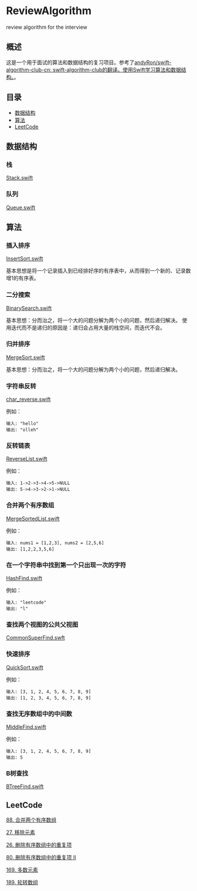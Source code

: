 # ReviewAlgorithm
review algorithm for the interview

## 概述

这是一个用于面试的算法和数据结构的复习项目。参考了[andyRon/swift-algorithm-club-cn: swift-algorithm-club的翻译。使用Swift学习算法和数据结构。](https://github.com/andyRon/swift-algorithm-club-cn/tree/master?tab=readme-ov-file)。


## 目录

- [数据结构](#数据结构)
- [算法](#算法)
- [LeetCode](#LeetCode)


## 数据结构


### 栈

[Stack.swift](./Stack.swift)

### 队列

[Queue.swift](./Queue.swift)

## 算法

### 插入排序

[InsertSort.swift](./InsertSort.swift)

基本思想是将一个记录插入到已经排好序的有序表中，从而得到一个新的、记录数增1的有序表。

### 二分搜索

[BinarySearch.swift](./BinarySearch.swift)

基本思想：分而治之，将一个大的问题分解为两个小的问题，然后递归解决。
使用迭代而不是递归的原因是：递归会占用大量的栈空间，而迭代不会。

### 归并排序

[MergeSort.swift](./MergeSort.swift)

基本思想：分而治之，将一个大的问题分解为两个小的问题，然后递归解决。


### 字符串反转

[char_reverse.swift](./char_reverse.swift)

例如：

```
输入: "hello"
输出: "olleh"
```

### 反转链表

[ReverseList.swift](./ReverseList.swift)

例如：

```
输入: 1->2->3->4->5->NULL
输出: 5->4->3->2->1->NULL
```

### 合并两个有序数组

[MergeSortedList.swift](./MergeSortedList.swift)

例如：

```
输入: nums1 = [1,2,3], nums2 = [2,5,6]
输出: [1,2,2,3,5,6]
```

### 在一个字符串中找到第一个只出现一次的字符

[HashFind.swift](./HashFind.swift)

例如：

```
输入: "leetcode"
输出: "l"
```

### 查找两个视图的公共父视图

[CommonSuperFind.swft](./CommonSuperFind.swft)


### 快速排序

[QuickSort.swift](./QuickSort.swift)

例如：

```
输入: [3, 1, 2, 4, 5, 6, 7, 8, 9]
输出: [1, 2, 3, 4, 5, 6, 7, 8, 9]
```

### 查找无序数组中的中间数

[MiddleFind.swift](./MiddleFind.swift)

例如：

```
输入: [3, 1, 2, 4, 5, 6, 7, 8, 9]
输出: 5
```

### B树查找

[BTreeFind.swift](./BTreeFind.swift)

## LeetCode

[88. 合并两个有序数组](./MergeSortedList.swift)

[27. 移除元素](./RemoveElement.swift)

[26. 删除有序数组中的重复项](./RemoveDuplicate.swift)

[80. 删除有序数组中的重复项 II](./RemoveDuplicateII.swift)  

[169. 多数元素](./MajorityElement.swift)

[189. 轮转数组](./Rotate.swift)